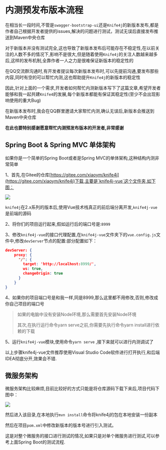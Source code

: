 # 内测预发布版本流程

在相当长一段时间,不管是`swagger-bootstrap-ui`还是`Knife4j`的新版本发布,都是作者自己根据开发者提供的issues,解决的问题进行测试，测试无误后直接发布推送到Maven中央仓库

对于新版本并没有测试完全,这也导致了新版本发布后可能存在不稳定性,在以前关注的人数不多的情况下,影响不是很大,但是随着使用`Knife4j`的关注人数越来越多后,这样的发布机制,全靠作者一人之力是很难保证新版本的稳定性的

在QQ交流群沟通时,有开发者提议每次新版本发布时,可以先提前沟通,要发布那些内容,同时有空的可以帮忙内测,这也帮助提升`Knife4j`的新版本的稳定性

因此,针对上面的一个需求,开发者如何帮忙内测新版本写下了这篇文章,希望开发者能够和我一起共建`Knife4`的发展,每个新版本都能有保证其稳定性(至少不会出现影响使用的重大Bug)

在新版本发布时,我会在QQ群里邀请大家帮忙内测,确认无误后,新版本会推送到Maven中央仓库

**在此也要特别感谢愿意帮忙内测预发布版本的开发者,非常感谢**

## Spring Boot & Spring MVC 单体架构


如果你是一个简单的Spring Boot或者是Spring MVC的单体架构,这种结构内测非常简单

1、首先,在Gitee的仓库[https://gitee.com/xiaoym/knife4j](https://gitee.com/xiaoym/knife4j)下载,主要是`knife4j-vue`这个文件夹,如下图：

![](/knife4j/img/knife4j/test-pre1.png)


`knife4j`在2.x系列的版本后,使用Vue技术栈真正的前后端分离开发,`knife4j-vue`是前端的源码


2、将你们的项目运行起来,假如运行后的端口号是:`8999`


3、修改`knife4j-vue`的接口代理配置,在`knife4j-vue`文件夹下的`vue.config.js`文件中,修改`devServer`节点的配置:部分配置如下：
```json
devServer: {
    proxy: {
      "/": {
        target: 'http://localhost:8999/',
        ws: true,
        changeOrigin: true
      }
    }
}
```

4、如果你的项目端口号是和我一样,同是8999,那么这里都不用修改,否则,修改成你自己项目的端口号

> 如果的电脑中没有安装Node环境,那么需要首先安装Node环境
> 
> 其次,在执行运行命令yarn serve之前,你需要先执行命令yarn install进行依赖的下载

5、运行`knife4j-vue`模块,使用命令`yarn serve` ,接下来就可以进行内测调试了


以上步骤knife4j-vue文件推荐使用Visual Studio Code软件进行打开执行,和后端IDEA彻底分开,效果会不错.



## 微服务架构


微服务架构比较麻烦,目前比较好的方式只能是将仓库源码下载下来后,项目代码下图中：

![](/knife4j/img/knife4j/test-pre2.png)

然后进入该目录,在本地执行`mvn install`命令将knife4j的包在本地安装一份副本

然后在项目`pom.xml`中修改新版本的版本号进行引入测试。

这是对整个微服务的接口进行测试的情况,如果只是对单个微服务进行测试,可以参考上面Spring Boot的测试流程.
 
 
 